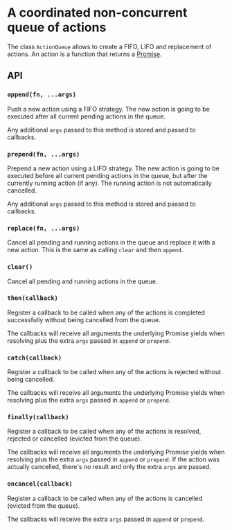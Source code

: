 # A coordinated non-concurrent queue of actions

The class `ActionQueue` allows to create a FIFO, LIFO and replacement of
actions.  An action is a function that returns a
[Promise](https://developer.mozilla.org/en-US/docs/Web/JavaScript/Reference/Global_Objects/Promise).

## API

### `append(fn, ...args)`

Push a new action using a FIFO strategy.  The new action is going to be
executed after all current pending actions in the queue.

Any additional `args` passed to this method is stored and passed to callbacks.

### `prepend(fn, ...args)`

Prepend a new action using a LIFO strategy.  The new action is going to be
executed before all current pending actions in the queue, but after the
currently running action (if any).  The running action is not automatically
cancelled.

Any additional `args` passed to this method is stored and passed to callbacks.

### `replace(fn, ...args)`

Cancel all pending and running actions in the queue and replace it with a new
action.   This is the same as calling `clear` and then `append`.

### `clear()`

Cancel all pending and running actions in the queue.


### `then(callback)`

Register a callback to be called when any of the actions is completed
successfully without being cancelled from the queue.

The callbacks will receive all arguments the underlying Promise yields when
resolving plus the extra `args` passed in `append` or `prepend`.


### `catch(callback)`

Register a callback to be called when any of the actions is rejected without
being cancelled.

The callbacks will receive all arguments the underlying Promise yields when
resolving plus the extra `args` passed in `append` or `prepend`.


### `finally(callback)`

Register a callback to be called when any of the actions is resolved, rejected
or cancelled (evicted from the queue).

The callbacks will receive all arguments the underlying Promise yields when
resolving plus the extra `args` passed in `append` or `prepend`.  If the
action was actually cancelled, there's no result and only the extra `args` are
passed.

### `oncancel(callback)`

Register a callback to be called when any of the actions is cancelled (evicted
from the queue).

The callbacks will receive the extra `args` passed in `append` or `prepend`.
